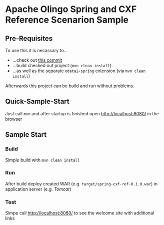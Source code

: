 Apache Olingo Spring and CXF Reference Scenarion Sample
=======================================================

## Pre-Requisites
To use this it is necassary to...
  * ...check out [this commit](https://git-wip-us.apache.org/repos/asf?p=olingo-odata2.git;a=commit;h=1ee1ff4334f5f3d993aa1e772c0e9b4e55c7dc82)
  * ...build checked out project (`mvn clean install`)
  * ...as well as the separate `odata2-spring` extension (via `mvn clean install`)

Afterwards this project can be build and run without problems.

## Quick-Sample-Start
Just call `mvn` and after startup is finished open [http://localhost:8080/](http://localhost:8080/) in the browser

## Sample Start

### Build
Simple build with `mvn clean install`

### Run
After build deploy created WAR (e.g. `target/spring-cxf-ref-0.1.0.war`) in application server (e.g. *Tomcat*)

### Test
Simpe call [http://localhost:8080/](http://localhost:8080/) to see the welcome site with additional links

